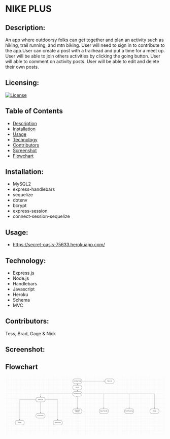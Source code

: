 # NIKE PLUS

## Description:

An app where outdoorsy folks can get together and plan an activity such as hiking, trail running, and mtn biking. User will need to sign in to contribute to the app.User can create a post with a trailhead and put a time for a meet up. User will be able to join others activities by clicking the going button. User will able to comment on activity posts. User will be able to edit and delete their own posts. 

## Licensing:
[![License](https://img.shields.io/badge/License-isc-blue.svg)](https://shields.io)

## Table of Contents 
* [Description](#description)
* [Installation](#installation)
* [Usage](#usage)
* [Technology](#technology)
* [Contributors](#contributors)
* [Screenshot](#Screenshot)
* [Flowchart](#flowchart)

## Installation:
- MySQL2
- express-handlebars
- sequelize
- dotenv
- bcrypt
- express-session
- connect-session-sequelize

## Usage:
- https://secret-oasis-75633.herokuapp.com/

## Technology:
- Express.js
- Node.js
- Handlebars
- Javascript
- Heroku
- Schema
- MVC

## Contributors:
Tess, Brad, Gage & Nick

## Screenshot:

## Flowchart
 <img src="public/images/flowchart.png" alt="flow of application">
